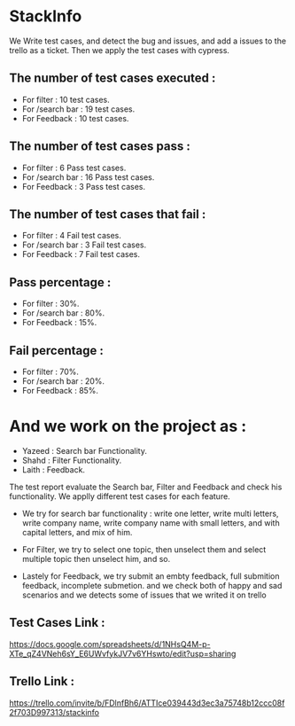 # StackInfo

We Write test cases, and detect the bug and issues,
and add a issues to the trello as a ticket.
Then we apply the test cases with cypress.

## The number of test cases executed : 
- For filter : 10 test cases.
- For /search bar : 19 test cases.
- For Feedback : 10 test cases.

## The number of test cases pass : 
- For filter : 6 Pass test cases.
- For /search bar : 16 Pass test cases.
- For Feedback : 3 Pass test cases.

## The number of test cases that fail :
- For filter : 4 Fail test cases.
- For /search bar : 3 Fail test cases.
- For Feedback : 7 Fail test cases.

## Pass percentage : 
- For filter : 30%.
- For /search bar : 80%.
- For Feedback : 15%.

## Fail percentage : 
- For filter : 70%.
- For /search bar : 20%.
- For Feedback : 85%.


# And we work on the project as : 
- Yazeed : Search bar Functionality.
- Shahd : Filter Functionality.
- Laith : Feedback.

The test report evaluate the Search bar, Filter and Feedback and check his functionality. 
We applly different test cases for each feature. 
- We try for search bar functionality : write one letter, write multi letters, write company name, write company name with small letters,
  and with capital letters, and mix of him.

- For Filter, we try to select one topic, then unselect them and select multiple topic then unselect him, and so.

- Lastely for Feedback, we try submit an embty feedback, full submition feedback, incomplete submetion. 
and we check both of happy and sad scenarios and we detects some of issues that we writed it on trello

## Test Cases Link : 
https://docs.google.com/spreadsheets/d/1NHsQ4M-p-XTe_qZ4VNeh6sY_E6UWvfykJV7v6YHswto/edit?usp=sharing

## Trello Link : 
https://trello.com/invite/b/FDlnfBh6/ATTIce039443d3ec3a75748b12ccc08f2f703D997313/stackinfo
